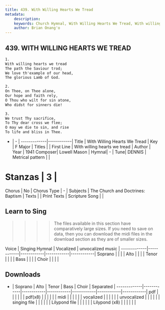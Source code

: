 ```yaml
---
title: 439. With Willing Hearts We Tread
metadata:
    description: 
    keywords: Church Hymnal, With Willing Hearts We Tread, With willing hearts we tread, 
    author: Brian Onang'o
---
```



## 439. WITH WILLING HEARTS WE TREAD

```txt
1.
With willing hearts we tread 
The path the Saviour trod; 
We love th'example of our head, 
The glorious Lamb of God. 

2.
On Thee, on Thee alone, 
Our hope and faith rely, 
O Thou who wilt for sin atone, 
Who didst for sinners die! 

3.
We trust Thy sacrifice, 
To Thy dear cross we flee; 
O may we die to sin, and rise 
To life and bliss in Thee.
```

- |   -  |
-------------|------------|
Title | With Willing Hearts We Tread |
Key | F Major |
Titles |  |
First Line | With willing hearts we tread |
Author | 
Year | 1941
Composer| Lowell Mason |
Hymnal|  - |
Tune| DENNIS |
Metrical pattern | |
# Stanzas | 3 |
Chorus | No |
Chorus Type | - |
Subjects | The Church and Doctrines: Baptism |
Texts |  |
Print Texts | 
Scripture Song |  |
  
## Learn to Sing

>>>> The files available in this section have comparatively large sizes. If you need to save on data, then you can download the midi files in the download section as they are of smaller sizes.

Voice |  Singing Hymnal | Vocalized | unvocalized music |
-------------|------------|------------|------------|------------|
Soprano | | | |
Alto | | | |
Tenor | | | |
Bass | | | |
Choir | | | |

## Downloads

- |  Soprano | Alto | Tenor | Bass | Choir | Separated |
-------------|------------|------------|------------|------------|------------|------------|
pdf | | | | | |
pdf(x8) | | | | | |
midi | | | | | |
vocalized | | | | | |
unvocalized | | | | | |
singing file | | | | | |
Lilypond file | | | | | |
Lilypond (x8) | | | | | |
  